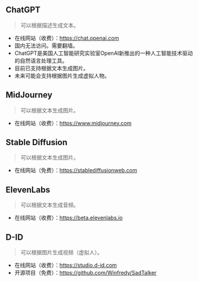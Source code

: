 ## ChatGPT
> 可以根据描述生成文本。
* 在线网站（收费）：https://chat.openai.com
* 国内无法访问。需要翻墙。
* ChatGPT是美国人工智能研究实验室OpenAI新推出的一种人工智能技术驱动的自然语言处理工具。
* 目前已支持根据文本生成图片。
* 未来可能会支持根据图片生成虚拟人物。

## MidJourney
> 可以根据文本生成图片。
* 在线网站（收费）：https://www.midjourney.com

## Stable Diffusion
> 可以根据文本生成图片。
* 在线网站（免费）：https://stablediffusionweb.com

## ElevenLabs
> 可以根据文本生成音频。
* 在线网站（收费）：https://beta.elevenlabs.io

## D-ID
> 可以根据图片生成视频（虚拟人）。
* 在线网站（收费）：https://studio.d-id.com
* 开源项目（免费）：https://github.com/Winfredy/SadTalker
